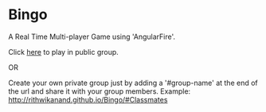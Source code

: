Bingo
=====

A Real Time Multi-player Game using 'AngularFire'.

Click [here](http://rithwikanand.github.io/Bingo/) to play in public group.


OR


Create your own private group just by adding a '#group-name' at the end of the url and share it with your group members.
Example: http://rithwikanand.github.io/Bingo/#Classmates

